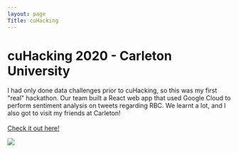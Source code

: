 ```yaml
---
layout: page
Title: cuHacking
---
```

<h1>
cuHacking 2020 - Carleton University
</h1>

<p>
 I had only done data challenges prior to cuHacking, so this was my first "real" hackathon. Our team built a React web app that used Google Cloud to perform sentiment analysis on tweets regarding RBC. We learnt a lot, and I also got to visit my friends at Carleton!
<br><br>
 <a href="http://rbcsentiment.herokuapp.com/" target="_blank">Check it out here!</a> 
</p>

<a href="http://rbcsentiment.herokuapp.com/" target="_blank">
    <img src="{{ site.url }}/assets/cuHacking/homepage.PNG">
</a>